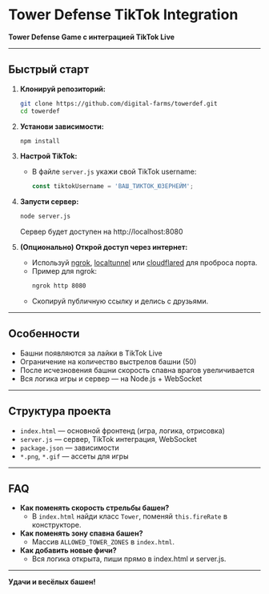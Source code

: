 # Tower Defense TikTok Integration

**Tower Defense Game с интеграцией TikTok Live**

---

## Быстрый старт

1. **Клонируй репозиторий:**
   ```sh
   git clone https://github.com/digital-farms/towerdef.git
   cd towerdef
   ```
2. **Установи зависимости:**
   ```sh
   npm install
   ```
3. **Настрой TikTok:**
   - В файле `server.js` укажи свой TikTok username:
     ```js
     const tiktokUsername = 'ВАШ_ТИКТОК_ЮЗЕРНЕЙМ';
     ```
4. **Запусти сервер:**
   ```sh
   node server.js
   ```
   Сервер будет доступен на http://localhost:8080

5. **(Опционально) Открой доступ через интернет:**
   - Используй [ngrok](https://ngrok.com/), [localtunnel](https://github.com/localtunnel/localtunnel) или [cloudflared](https://developers.cloudflare.com/cloudflare-one/connections/connect-apps/) для проброса порта.
   - Пример для ngrok:
     ```sh
     ngrok http 8080
     ```
   - Скопируй публичную ссылку и делись с друзьями.

---

## Особенности
- Башни появляются за лайки в TikTok Live
- Ограничение на количество выстрелов башни (50)
- После исчезновения башни скорость спавна врагов увеличивается
- Вся логика игры и сервер — на Node.js + WebSocket

---

## Структура проекта
- `index.html` — основной фронтенд (игра, логика, отрисовка)
- `server.js` — сервер, TikTok интеграция, WebSocket
- `package.json` — зависимости
- `*.png`, `*.gif` — ассеты для игры

---

## FAQ
- **Как поменять скорость стрельбы башен?**
  - В `index.html` найди класс `Tower`, поменяй `this.fireRate` в конструкторе.
- **Как поменять зону спавна башен?**
  - Массив `ALLOWED_TOWER_ZONES` в `index.html`.
- **Как добавить новые фичи?**
  - Вся логика открыта, пиши прямо в index.html и server.js.

---

**Удачи и весёлых башен!**
